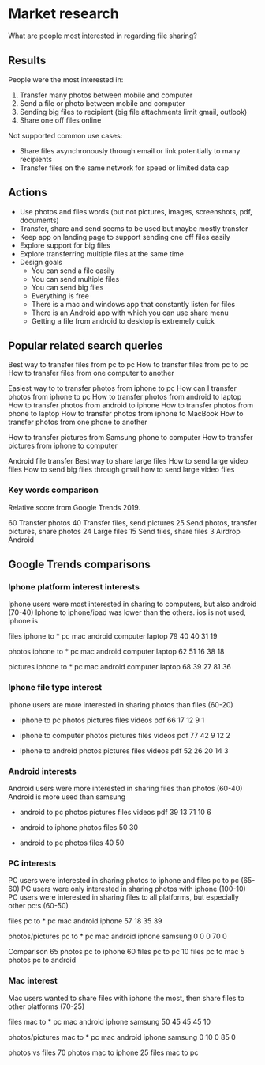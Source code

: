 # Market research

What are people most interested in regarding file sharing?

## Results

People were the most interested in:

1. Transfer many photos between mobile and computer
2. Send a file or photo between mobile and computer
3. Sending big files to recipient (big file attachments limit gmail, outlook)
4. Share one off files online

Not supported common use cases:
- Share files asynchronously through email or link potentially to many recipients
- Transfer files on the same network for speed or limited data cap

## Actions

- Use photos and files words (but not pictures, images, screenshots, pdf, documents)
- Transfer, share and send seems to be used but maybe mostly transfer
- Keep app on landing page to support sending one off files easily
- Explore support for big files
- Explore transferring multiple files at the same time
- Design goals
  - You can send a file easily
  - You can send multiple files
  - You can send big files
  - Everything is free
  - There is a mac and windows app that constantly listen for files
  - There is an Android app with which you can use share menu
  - Getting a file from android to desktop is extremely quick


## Popular related search queries

Best way to transfer files from pc to pc
How to transfer files from pc to pc
How to transfer files from one computer to another

Easiest way to to transfer photos from iphone to pc
How can I transfer photos from iphone to pc
How to transfer photos from android to laptop
How to transfer photos from android to iphone
How to transfer photos from phone to laptop
How to transfer photos from iphone to MacBook
How to transfer photos from one phone to another

How to transfer pictures from Samsung phone to computer
How to transfer pictures from iphone to computer

Android file transfer
Best way to share large files
How to send large video files
How to send big files through gmail
how to send large video files

### Key words comparison

Relative score from Google Trends 2019.

60 Transfer photos
40 Transfer files, send pictures
25 Send photos, transfer pictures, share photos
24 Large files
15 Send files, share files
3  Airdrop Android

## Google Trends comparisons

### Iphone platform interest interests

Iphone users were most interested in sharing to computers, but also android (70-40)
Iphone to iphone/ipad was lower than the others.
ios is not used, iphone is

files iphone to *
pc      mac     android    computer     laptop
79      40      40         31           19

photos iphone to *
pc      mac     android    computer     laptop
62      51      16          38          18

pictures iphone to *
pc      mac     android    computer     laptop
68      39      27         81           36

### Iphone file type interest

Iphone users are more interested in sharing photos than files (60-20)

* iphone to pc
photos  pictures    files   videos  pdf
66      17          12      9       1

* iphone to computer
photos  pictures    files   videos  pdf
77      42          9       12      2

* iphone to android
photos  pictures    files   videos  pdf
52      26          20      14      3

### Android interests

Android users were more interested in sharing files than photos (60-40)
Android is more used than samsung

* android to pc
photos  pictures    files   videos  pdf
39      13          71      10      6

* android to iphone
photos  files
50      30

* android to pc
photos  files
40      50

### PC interests

PC users were interested in sharing photos to iphone and files pc to pc (65-60)
PC users were only interested in sharing photos with iphone (100-10)
PC users were interested in sharing files to all platforms, but especially other pc:s (60-50)

files pc to *
pc  mac android iphone
57  18  35      39

photos/pictures pc to *
pc  mac android iphone samsung
0  0   0        70     0

Comparison
65 photos pc to iphone
60 files pc to pc
10 files pc to mac
5 photos pc to android

### Mac interest

Mac users wanted to share files with iphone the most, then share files to other platforms (70-25)

files mac to *
pc  mac android iphone samsung
50  45  45      45     10

photos/pictures mac to *
pc  mac android iphone samsung
0   10  0       85     0

photos vs files
70 photos mac to iphone
25 files mac to pc
